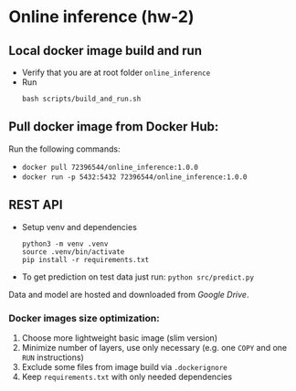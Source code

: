 # Online inference (hw-2)

## Local docker image build and run

- Verify that you are at root folder `online_inference`
- Run
  ```
  bash scripts/build_and_run.sh
  ```

## Pull docker image from Docker Hub:

Run the following commands:
- `docker pull 72396544/online_inference:1.0.0`
- `docker run -p 5432:5432 72396544/online_inference:1.0.0`

## REST API

- Setup venv and dependencies
  ```
  python3 -m venv .venv
  source .venv/bin/activate
  pip install -r requirements.txt
  ```

- To get prediction on test data just run:
  `python src/predict.py`

Data and model are hosted and downloaded from _Google Drive_.


### Docker images size optimization:

1. Choose more lightweight basic image (slim version)
2. Minimize number of layers, use only necessary (e.g. one `COPY` and one `RUN` instructions)
3. Exclude some files from image build via `.dockerignore`
4. Keep `requirements.txt` with only needed dependencies